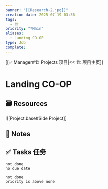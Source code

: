 ```yaml
---
banner: "[[Research-2.jpg]]"
creation date: 2025-07-19 03:56
tags:
  - 🏗️
priority: "*Main"
aliases:
  - Landing CO-OP
type: Job
complete:
---
```

[[✅ Manager#🏗️ Projects 项目|<< 🏗️ 项目主页]]
# Landing CO-OP

## 🗃️ Resources 

![[Project.base#Side Project]]
## 📒 Notes 


## ✅  Tasks 任务
```tasks
not done
no due date
```

```tasks
not done
priority is above none
```





